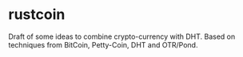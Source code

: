 rustcoin
========

Draft of some ideas to combine crypto-currency with DHT. Based on techniques from BitCoin, Petty-Coin, DHT and OTR/Pond.
